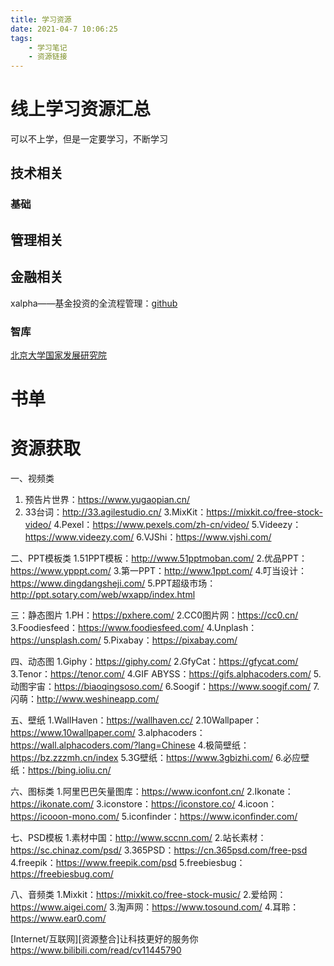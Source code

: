 ```yaml
---
title: 学习资源
date: 2021-04-7 10:06:25
tags:
    - 学习笔记
    - 资源链接
---
```


# 线上学习资源汇总

可以不上学，但是一定要学习，不断学习

## 技术相关

### 基础

## 管理相关

## 金融相关

xalpha——基金投资的全流程管理：[github](https://github.com/refraction-ray/xalpha)  

### 智库

[北京大学国家发展研究院](https://www.nsd.pku.edu.cn/index.htm)

# 书单

# 资源获取

一、视频类
1. 预告片世界：https://www.yugaopian.cn/
2. 33台词：http://33.agilestudio.cn/
3.MixKit：https://mixkit.co/free-stock-video/ 
4.Pexel：https://www.pexels.com/zh-cn/video/ 
5.Videezy：https://www.videezy.com/ 
6.VJShi：https://www.vjshi.com/ 

二、PPT模板类
1.51PPT模板：http://www.51pptmoban.com/ 
2.优品PPT：https://www.ypppt.com/ 
3.第一PPT：http://www.1ppt.com/ 
4.叮当设计：https://www.dingdangsheji.com/ 
5.PPT超级市场：http://ppt.sotary.com/web/wxapp/index.html 

三：静态图片
1.PH：https://pxhere.com/ 
2.CC0图片网：https://cc0.cn/ 
3.Foodiesfeed：https://www.foodiesfeed.com/ 
4.Unplash：https://unsplash.com/ 
5.Pixabay：https://pixabay.com/ 

四、动态图
1.Giphy：https://giphy.com/ 
2.GfyCat：https://gfycat.com/ 
3.Tenor：https://tenor.com/ 
4.GIF ABYSS：https://gifs.alphacoders.com/ 
5.动图宇宙：https://biaoqingsoso.com/ 
6.Soogif：https://www.soogif.com/ 
7.闪萌：http://www.weshineapp.com/

五、壁纸
1.WallHaven：https://wallhaven.cc/ 
2.10Wallpaper：https://www.10wallpaper.com/ 
3.alphacoders：https://wall.alphacoders.com/?lang=Chinese 
4.极简壁纸：https://bz.zzzmh.cn/index 
5.3G壁纸：https://www.3gbizhi.com/ 
6.必应壁纸：https://bing.ioliu.cn/ 

六、图标类
1.阿里巴巴矢量图库：https://www.iconfont.cn/ 
2.Ikonate：https://ikonate.com/ 
3.iconstore：https://iconstore.co/ 
4.icoon：https://icooon-mono.com/ 
5.iconfinder：https://www.iconfinder.com/

七、PSD模板
1.素材中国：http://www.sccnn.com/ 
2.站长素材：https://sc.chinaz.com/psd/ 
3.365PSD：https://cn.365psd.com/free-psd 
4.freepik：https://www.freepik.com/psd 
5.freebiesbug： https://freebiesbug.com/ 

八、音频类
1.Mixkit：https://mixkit.co/free-stock-music/ 
2.爱给网：https://www.aigei.com/ 
3.淘声网：https://www.tosound.com/ 
4.耳聆：https://www.ear0.com/

[Internet/互联网][资源整合]让科技更好的服务你 https://www.bilibili.com/read/cv11445790